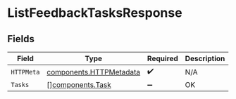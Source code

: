 # ListFeedbackTasksResponse


## Fields

| Field                                                              | Type                                                               | Required                                                           | Description                                                        |
| ------------------------------------------------------------------ | ------------------------------------------------------------------ | ------------------------------------------------------------------ | ------------------------------------------------------------------ |
| `HTTPMeta`                                                         | [components.HTTPMetadata](../../models/components/httpmetadata.md) | :heavy_check_mark:                                                 | N/A                                                                |
| `Tasks`                                                            | [][components.Task](../../models/components/task.md)               | :heavy_minus_sign:                                                 | OK                                                                 |